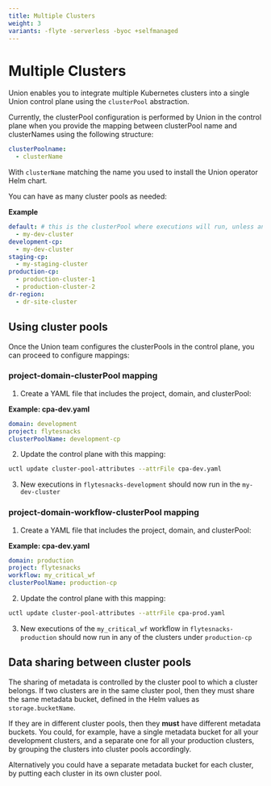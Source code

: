 ```yaml
---
title: Multiple Clusters
weight: 3
variants: -flyte -serverless -byoc +selfmanaged
---
```


# Multiple Clusters

Union enables you to integrate multiple Kubernetes clusters into a single Union control plane using the `clusterPool` abstraction.

Currently, the clusterPool configuration is performed by Union in the control plane when you provide the mapping between clusterPool name and clusterNames using the following structure:

```yaml
clusterPoolname:
  - clusterName
```
With `clusterName` matching the name you used to install the Union operator Helm chart.

You can have as many cluster pools as needed:

**Example**

```yaml
default: # this is the clusterPool where executions will run, unless another mapping specified
  - my-dev-cluster
development-cp:
  - my-dev-cluster
staging-cp:
  - my-staging-cluster
production-cp:
  - production-cluster-1
  - production-cluster-2
dr-region:
  - dr-site-cluster
```

## Using cluster pools

Once the Union team configures the clusterPools in the control plane, you can proceed to configure mappings:

### project-domain-clusterPool mapping

1. Create a YAML file that includes the project, domain, and clusterPool:

**Example: cpa-dev.yaml**

```yaml
domain: development
project: flytesnacks
clusterPoolName: development-cp
```

2. Update the control plane with this mapping:

```bash
uctl update cluster-pool-attributes --attrFile cpa-dev.yaml
```
3. New executions in `flytesnacks-development` should now run in the `my-dev-cluster`

### project-domain-workflow-clusterPool mapping

1. Create a YAML file that includes the project, domain, and clusterPool:

**Example: cpa-dev.yaml**

```yaml
domain: production
project: flytesnacks
workflow: my_critical_wf
clusterPoolName: production-cp
```

2. Update the control plane with this mapping:

```bash
uctl update cluster-pool-attributes --attrFile cpa-prod.yaml
```
3. New executions of the `my_critical_wf` workflow in `flytesnacks-production` should now run in any of the clusters under `production-cp`

## Data sharing between cluster pools

The sharing of metadata is controlled by the cluster pool to which a cluster belongs. If two clusters are in the same cluster pool, then they must share the same metadata bucket, defined in the Helm values as `storage.bucketName`.

If they are in different cluster pools, then they **must** have different metadata buckets. You could, for example, have a single metadata bucket for all your development clusters, and a separate one for all your production clusters, by grouping the clusters into cluster pools accordingly.

 Alternatively you could have a separate metadata bucket for each cluster, by putting each cluster in its own cluster pool.
